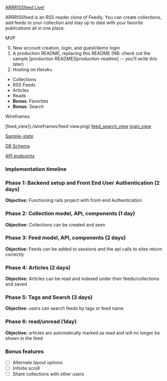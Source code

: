 [ARRR!SSfeed Live!](https://arrr-ss-feed.herokuapp.com/#/)

ARRR!SSfeed is an RSS reader clone of Feedly.  You can create collections,
add feeds to your collection and stay up to date with your favorite publications
all in one place.

MVP

0. New account creation, login, and guest/demo login
0. A production README, replacing this README (NB: check out the sample [production README][production-readme] -- you'll write this later)
0. Hosting on Heroku
* Collections
* RSS Feeds
* Articles
* Reads
* **Bonus**: Favorites
* **Bonus**: Search


Wireframes

[feed_view](./wireframes/feed view.png)
[feed_search_view](feed_search_view.png)
[login_view](login_view.png)



[Sample-state](./sample-state.md)





[DB Schema](./schema.md)





[API endpoints](./api-endpoints.md)





### Implementation timeline


### Phase 1: Backend setup and Front End User Authentication (2 days)

**Objective:** Functioning rails project with front-end Authentication

### Phase 2: Collection model, API, components (1 day)

**Objective:** Collections can be created and seen

### Phase 3: Feed model, API, components (2 days)

**Objective:** Feeds can be added to sessions and the api calls to sites return correctly

### Phase 4:  Articles (2 days)

**Objective:** Articles can be read and indexed under their feeds/collections and saved

### Phase 5: Tags and Search (3 days)

**Objective:** users can search feeds by tags or feed name

### Phase 6: read/unread (1day)
**Objective:** articles are automatically marked as read and will no longer be shown in the feed

### Bonus features

- [ ] Alternate layout options
- [ ] Infinite scroll
- [ ] Share collections with other users
